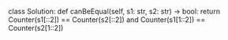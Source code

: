 class Solution:
    def canBeEqual(self, s1: str, s2: str) -> bool:
        return Counter(s1[::2]) == Counter(s2[::2]) and Counter(s1[1::2]) == Counter(s2[1::2])